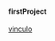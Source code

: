 #### firstProject
[vinculo](https://github.com/sergioGlant/firstProject/blob/master/Carrito%20de%20compras.png)
